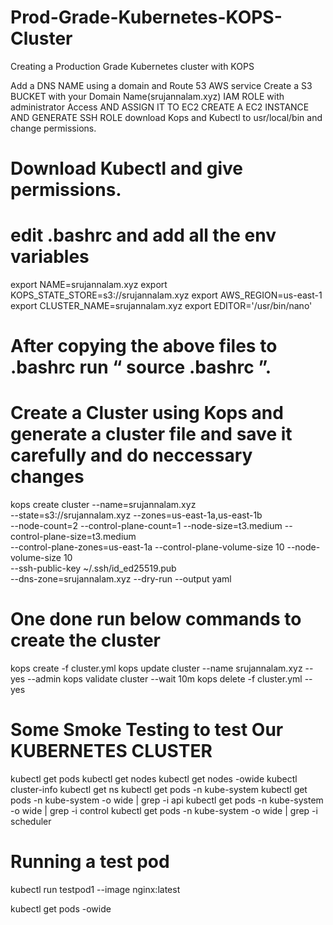 # Prod-Grade-Kubernetes-KOPS-Cluster
Creating a Production Grade Kubernetes cluster with KOPS

Add a DNS NAME using a domain and Route 53 AWS service
Create a S3 BUCKET with your Domain Name(srujannalam.xyz) 
IAM ROLE with administrator Access AND ASSIGN IT TO EC2 
CREATE A EC2 INSTANCE AND GENERATE SSH ROLE
download Kops and Kubectl to usr/local/bin and change permissions.

# Download Kubectl and give permissions.
# edit .bashrc and add all the env variables 

export NAME=srujannalam.xyz
export KOPS_STATE_STORE=s3://srujannalam.xyz
export AWS_REGION=us-east-1
export CLUSTER_NAME=srujannalam.xyz
export EDITOR='/usr/bin/nano'

# After copying the above files to .bashrc run “ source .bashrc ”.

# Create a Cluster using Kops and generate a cluster file and save it carefully and do neccessary changes

kops create cluster --name=srujannalam.xyz \
--state=s3://srujannalam.xyz --zones=us-east-1a,us-east-1b \
--node-count=2 --control-plane-count=1 --node-size=t3.medium --control-plane-size=t3.medium \
--control-plane-zones=us-east-1a --control-plane-volume-size 10 --node-volume-size 10 \
--ssh-public-key ~/.ssh/id_ed25519.pub \
--dns-zone=srujannalam.xyz --dry-run --output yaml

# One done run below commands to create the cluster 

kops create -f cluster.yml
kops update cluster --name srujannalam.xyz --yes --admin
kops validate cluster --wait 10m
kops delete -f cluster.yml  --yes

# Some Smoke Testing to test Our KUBERNETES CLUSTER

kubectl get pods
kubectl get nodes
kubectl get nodes -owide
kubectl cluster-info
kubectl get ns
kubectl get pods -n kube-system
kubectl get pods -n kube-system -o wide | grep -i api
kubectl get pods -n kube-system -o wide | grep -i control
kubectl get pods -n kube-system -o wide | grep -i scheduler

# Running a test pod

kubectl run testpod1 --image nginx:latest

kubectl get pods -owide

